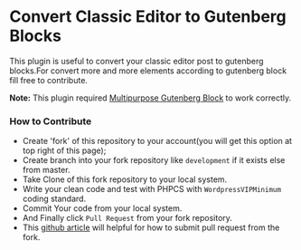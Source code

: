 # Convert Classic Editor to Gutenberg Blocks

This plugin is useful to convert your classic editor post to gutenberg blocks.For convert more and more elements according to gutenberg block fill free to contribute.

**Note:** This plugin required [Multipurpose Gutenberg Block](https://wordpress.org/plugins/multipurpose-block/) to work correctly.

### How to Contribute

- Create 'fork' of this repository to your account(you will get this option at top right of this page);
- Create branch into your fork repository like `development` if it exists else from master.
- Take Clone of this fork repository to your local system.
- Write your clean code and test with PHPCS with `WordpressVIPMinimum` coding standard.
- Commit Your code from your local system. 
- And Finally click `Pull Request` from your fork repository.
- This [github article](https://help.github.com/en/articles/creating-a-pull-request-from-a-fork) will helpful for how to submit pull request from the fork.
